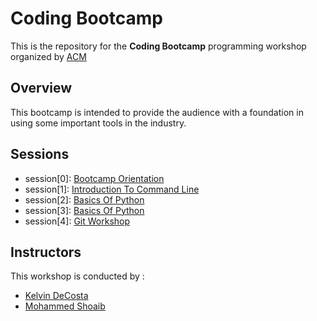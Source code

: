 # Coding Bootcamp

This is the repository for the **Coding Bootcamp** programming workshop organized by [ACM](https://github.com/acmbpdc)

## Overview

This bootcamp is intended to provide the audience with a foundation in using some important tools in the industry.

## Sessions

*   session[0]: [Bootcamp Orientation](sessions/00-bootcamp-orientation)
*   session[1]: [Introduction To Command Line](sessions/01-introduction-to-command-line)
*   session[2]: [Basics Of Python](sessions/02-basics-of-python)
*   session[3]: [Basics Of Python](sessions/03-basics-of-python)
*   session[4]: [Git Workshop](sessions/04-git-workshop)

## Instructors

This workshop is conducted by :

*   [Kelvin DeCosta](https://github.com/kelvindecosta)
*   [Mohammed Shoaib](https://github.com/Mohammed-Shoaib)
